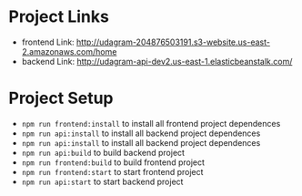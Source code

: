 # Project Links
- frontend Link: http://udagram-204876503191.s3-website.us-east-2.amazonaws.com/home
- backend Link: http://udagram-api-dev2.us-east-1.elasticbeanstalk.com/

# Project Setup 
- `npm run frontend:install` to install all frontend project dependences
- `npm run api:install` to install all backend project dependences
- `npm run api:install` to install all backend project dependences
- `npm run api:build` to build backend project
- `npm run frontend:build` to build frontend project
- `npm run frontend:start` to start frontend project
- `npm run api:start` to start backend project
